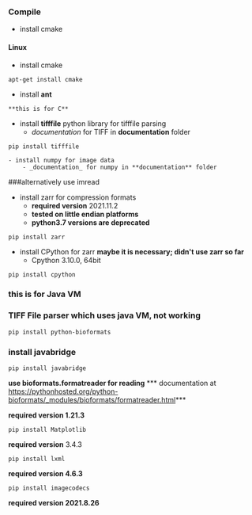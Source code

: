 ### Compile
- install cmake
#### Linux
- install cmake
```
apt-get install cmake
```
- install **ant**
```
**this is for C**
```
- install **tifffile** python library for tifffile parsing
	- _documentation_ for TIFF in **documentation** folder 
```
pip install tifffile 
```
```
- install numpy for image data
	- _documentation_ for numpy in **documentation** folder 
```
###alternatively use imread
- install zarr for compression formats
	- **required version** 2021.11.2
	- **tested on little endian platforms**
	- **python3.7 versions are deprecated**
```
pip install zarr
```
- install CPython for zarr **maybe it is necessary; didn't use zarr so far**
	- Cpython 3.10.0, 64bit
```
pip install cpython
```

### this is for Java VM 
### TIFF File parser which uses java VM, **not working**
```
pip install python-bioformats
```
### install javabridge
```
pip install javabridge
```

**use bioformats.formatreader for reading**
*** documentation at https://pythonhosted.org/python-bioformats/_modules/bioformats/formatreader.html***

**required version 1.21.3**

```
pip install Matplotlib 
```
**required version** 3.4.3

```
pip install lxml
```
**required version 4.6.3**

```
pip install imagecodecs
```
**required version 2021.8.26**


